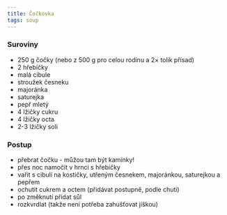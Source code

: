 ```yaml
---
title: Čočkovka
tags: soup
---
```


### Suroviny
- 250 g čočky (nebo z 500 g pro celou rodinu a 2× tolik přísad)
- 2 hřebíčky
- malá cibule
- stroužek česneku
- majoránka
- saturejka
- pepř mletý
- 4 lžičky cukru
- 4 lžičky octa
- 2-3 lžičky soli

### Postup
- přebrat čočku - můžou tam být kamínky!
- přes noc namočit v hrnci s hřebíčky
- vařit s cibulí na kostičky, utřeným česnekem, majoránkou, saturejkou a pepřem
- ochutit cukrem a octem (přidávat postupně, podle chuti)
- po změknutí přidat sůl
- rozkvrdlat (takže není potřeba zahušťovat jíškou)
